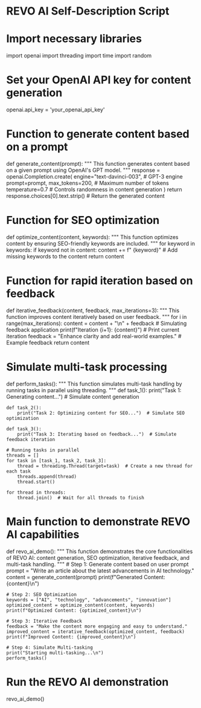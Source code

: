 # REVO AI Self-Description Script

# Import necessary libraries
import openai
import threading
import time
import random

# Set your OpenAI API key for content generation
openai.api_key = 'your_openai_api_key'

# Function to generate content based on a prompt
def generate_content(prompt):
    """
    This function generates content based on a given prompt using OpenAI's GPT model.
    """
    response = openai.Completion.create(
        engine="text-davinci-003",  # GPT-3 engine
        prompt=prompt,
        max_tokens=200,  # Maximum number of tokens
        temperature=0.7  # Controls randomness in content generation
    )
    return response.choices[0].text.strip()  # Return the generated content

# Function for SEO optimization
def optimize_content(content, keywords):
    """
    This function optimizes content by ensuring SEO-friendly keywords are included.
    """
    for keyword in keywords:
        if keyword not in content:
            content += f" {keyword}"  # Add missing keywords to the content
    return content

# Function for rapid iteration based on feedback
def iterative_feedback(content, feedback, max_iterations=3):
    """
    This function improves content iteratively based on user feedback.
    """
    for i in range(max_iterations):
        content = content + "\n" + feedback  # Simulating feedback application
        print(f"Iteration {i+1}: {content}")  # Print current iteration
        feedback = "Enhance clarity and add real-world examples."  # Example feedback
    return content

# Simulate multi-task processing
def perform_tasks():
    """
    This function simulates multi-task handling by running tasks in parallel using threading.
    """
    def task_1():
        print("Task 1: Generating content...")  # Simulate content generation

    def task_2():
        print("Task 2: Optimizing content for SEO...")  # Simulate SEO optimization

    def task_3():
        print("Task 3: Iterating based on feedback...")  # Simulate feedback iteration

    # Running tasks in parallel
    threads = []
    for task in [task_1, task_2, task_3]:
        thread = threading.Thread(target=task)  # Create a new thread for each task
        threads.append(thread)
        thread.start()

    for thread in threads:
        thread.join()  # Wait for all threads to finish

# Main function to demonstrate REVO AI capabilities
def revo_ai_demo():
    """
    This function demonstrates the core functionalities of REVO AI: content generation,
    SEO optimization, iterative feedback, and multi-task handling.
    """
    # Step 1: Generate content based on user prompt
    prompt = "Write an article about the latest advancements in AI technology."
    content = generate_content(prompt)
    print(f"Generated Content: {content}\n")
    
    # Step 2: SEO Optimization
    keywords = ["AI", "technology", "advancements", "innovation"]
    optimized_content = optimize_content(content, keywords)
    print(f"Optimized Content: {optimized_content}\n")
    
    # Step 3: Iterative Feedback
    feedback = "Make the content more engaging and easy to understand."
    improved_content = iterative_feedback(optimized_content, feedback)
    print(f"Improved Content: {improved_content}\n")
    
    # Step 4: Simulate Multi-tasking
    print("Starting multi-tasking...\n")
    perform_tasks()

# Run the REVO AI demonstration
revo_ai_demo()
